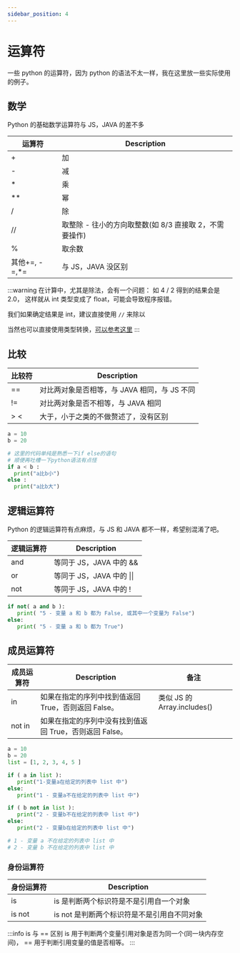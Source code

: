```yaml
---
sidebar_position: 4
---
```


# 运算符

一些 python 的运算符，因为 python 的语法不太一样，我在这里放一些实际使用的例子。

## 数学

Python 的基础数学运算符与 JS，JAVA 的差不多

| 运算符         | Description                                            |
| -------------- | ------------------------------------------------------ |
| +              | 加                                                     |
| -              | 减                                                     |
| \*             | 乘                                                     |
| \*\*           | 幂                                                     |
| /              | 除                                                     |
| //             | 取整除 - 往小的方向取整数(如 8/3 直接取 2，不需要操作) |
| %              | 取余数                                                 |
| 其他+=, -=,\*= | 与 JS，JAVA 没区别                                     |

:::warning
在计算中，尤其是除法，会有一个问题：
如 4 / 2 得到的结果会是 2.0，
这样就从 int 类型变成了 float，可能会导致程序报错。

我们如果确定结果是 int，建议直接使用 `//` 来除以

当然也可以直接使用类型转换，[可以参考这里](./types#类型转换方法)
:::

## 比较

| 比较符 | Description                                  |
| ------ | -------------------------------------------- |
| ==     | 对比两对象是否相等，与 JAVA 相同，与 JS 不同 |
| !=     | 对比两对象是否不相等，与 JAVA 相同           |
| \> \<  | 大于，小于之类的不做赘述了，没有区别         |

```python
a = 10
b = 20

# 这里的代码单纯是熟悉一下if else的语句
# 顺便再吐槽一下python语法有点怪
if a < b :
  print("a比b小")
else :
  print("a比b大")
```

## 逻辑运算符

Python 的逻辑运算符有点麻烦，与 JS 和 JAVA 都不一样，希望别混淆了吧。

| 逻辑运算符 | Description               |
| ---------- | ------------------------- |
| and        | 等同于 JS，JAVA 中的 &&   |
| or         | 等同于 JS，JAVA 中的 \|\| |
| not        | 等同于 JS，JAVA 中的 !    |

```python
if not( a and b ):
   print( "5 - 变量 a 和 b 都为 False, 或其中一个变量为 False")
else:
   print( "5 - 变量 a 和 b 都为 True")
```

## 成员运算符

| 成员运算符 | Description                                             | 备注                        |
| ---------- | ------------------------------------------------------- | --------------------------- |
| in         | 如果在指定的序列中找到值返回 True，否则返回 False。     | 类似 JS 的 Array.includes() |
| not in     | 如果在指定的序列中没有找到值返回 True，否则返回 False。 |

```python
a = 10
b = 20
list = [1, 2, 3, 4, 5 ]

if ( a in list ):
   print("1-变量a在给定的列表中 list 中")
else:
   print("1 - 变量a不在给定的列表中 list 中")

if ( b not in list ):
   print("2 - 变量b不在给定的列表中 list 中")
else:
   print("2 - 变量b在给定的列表中 list 中")

# 1 - 变量 a 不在给定的列表中 list 中
# 2 - 变量 b 不在给定的列表中 list 中
```

### 身份运算符

| 身份运算符 | Description                                 |
| ---------- | ------------------------------------------- |
| is         | is 是判断两个标识符是不是引用自一个对象     |
| is not     | is not 是判断两个标识符是不是引用自不同对象 |

:::info is 与 == 区别
is 用于判断两个变量引用对象是否为同一个(同一块内存空间)， == 用于判断引用变量的值是否相等。
:::
